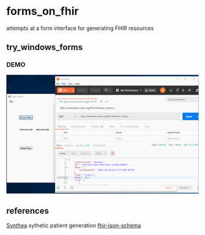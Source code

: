 # forms_on_fhir
attempts at a form interface for generating FHIR resources

## try_windows_forms

### DEMO
![Forms on FHIR Demo](demo/forms_on_fhir.gif)

## references
[Synthea](https://synthetichealth.github.io/synthea/) sythetic patient generation
[fhir-json-schema](https://stackoverflow.com/questions/41427110/fhir-json-schema)